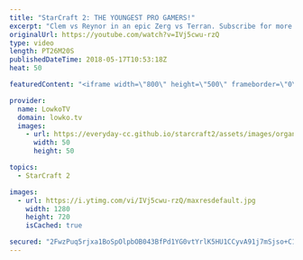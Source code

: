 ```yaml
---
title: "StarCraft 2: THE YOUNGEST PRO GAMERS!"
excerpt: "Clem vs Reynor in an epic Zerg vs Terran. Subscribe for more videos: http://lowko.tv/youtube Lurkers vs Terran: https://goo.gl/NQhSHd  A really fun match of Zerg versus Terran between the 15 year old Zerg player from Italy and the 16 year old Terran from France.  Support me on Patreon: http://www.patreon.com/lowkotv"
originalUrl: https://youtube.com/watch?v=IVj5cwu-rzQ
type: video
length: PT26M20S
publishedDateTime: 2018-05-17T10:53:18Z
heat: 50

featuredContent: "<iframe width=\"800\" height=\"500\" frameborder=\"0\" src=\"https://www.youtube.com/embed/IVj5cwu-rzQ\" allow=\"accelerometer; autoplay; encrypted-media; gyroscope; picture-in-picture\" allowfullscreen></iframe>"

provider:
  name: LowkoTV
  domain: lowko.tv
  images:
    - url: https://everyday-cc.github.io/starcraft2/assets/images/organizations/lowko.tv-50x50.jpg
      width: 50
      height: 50

topics:
  - StarCraft 2

images:
  - url: https://i.ytimg.com/vi/IVj5cwu-rzQ/maxresdefault.jpg
    width: 1280
    height: 720
    isCached: true

secured: "2FwzPuq5rjxa1BoSpOlpbOB043BfPd1YG0vtYrlK5HU1CCyvA91j7mSjso+C1Sjw9z3AMusVqFh9yYV37JQXHuehnZO4Enw3xKrVZsqUEFhUHTTHjfv0ICJ037gdgV5v6iEEAoNeB4dNM8fs73GGG8/U0z3ZyAvb/Qomtkn26QKqUNJII/bm0F7VywSmVhpCjHEDV9Kjcicy7ZO55T0FX0NB5GmY0505Jbw7fSkqzQpCka7bNlbS0MM/RRIT/bmtAKF0+ffKEN7K/UENWHk5ZnYk5kKp+k+xsIMKa1CPwuNkllaoLZ8xOIkSHpbt2aoFbwTdKqsNRX/fUfxCm2TzqJOSCiYX6Xe9uwaPmCbqPxzKZYIis8iYgkUD5i7JfbAbF0qUGuvnMvFF9m9nacuc9evTmsnrv+ZHQr+MUYDmrA0=;YK8ly0uEgKfm/Hy3UfdsUg=="
---
```


